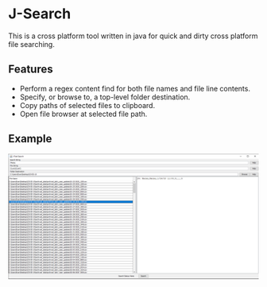 # J-Search
This is a cross platform tool written in java for quick and dirty cross platform file searching.

## Features
* Perform a regex content find for both file names and file line contents.
* Specify, or browse to, a top-level folder destination.
* Copy paths of selected files to clipboard.
* Open file browser at selected file path.

## Example
![](images/JSearch.PNG)